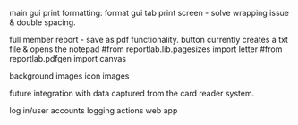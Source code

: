 
main gui print formatting: format gui tab print screen - solve wrapping issue & double spacing. 

full member report - save as pdf functionality. button currently creates a txt file & opens the notepad 
    #from reportlab.lib.pagesizes import letter
    #from reportlab.pdfgen import canvas
    

background images
icon images

future integration with data captured from the card reader system. 

log in/user accounts 
logging actions 
web app 